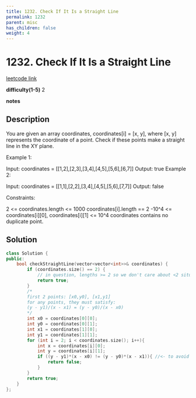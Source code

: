 ```yaml
---
title: 1232. Check If It Is a Straight Line
permalink: 1232
parent: misc
has_children: false
weight: 4
---
```

# 1232. Check If It Is a Straight Line
[leetcode link](https://leetcode.com/problems/check-if-it-is-a-straight-line/)

**difficulty(1-5)** 
2

**notes** 


## Description
You are given an array coordinates, coordinates[i] = [x, y], where [x, y] represents the coordinate of a point. Check if these points make a straight line in the XY plane.

 

 

Example 1:



Input: coordinates = [[1,2],[2,3],[3,4],[4,5],[5,6],[6,7]]
Output: true
Example 2:



Input: coordinates = [[1,1],[2,2],[3,4],[4,5],[5,6],[7,7]]
Output: false
 

Constraints:

2 <= coordinates.length <= 1000
coordinates[i].length == 2
-10^4 <= coordinates[i][0], coordinates[i][1] <= 10^4
coordinates contains no duplicate point.

## Solution
```c++
class Solution {
public:
    bool checkStraightLine(vector<vector<int>>& coordinates) {
        if (coordinates.size() == 2) {
            // in question, lengths >= 2 so we don't care about <2 situation.
            return true;
        }
        /*
        first 2 points: [x0,y0], [x1,y1]
        for any points, they must satisfy:
        (y - y1)/(x - x1) = (y - y0)/(x - x0)
        */
        int x0 = coordinates[0][0];
        int y0 = coordinates[0][1];
        int x1 = coordinates[1][0];
        int y1 = coordinates[1][1];
        for (int i = 2; i < coordinates.size(); i++){
            int x = coordinates[i][0];
            int y = coordinates[i][1];
            if ((y - y1)*(x - x0) != (y - y0)*(x - x1)){ //<- to avoid devision by zero erroR!!!
                return false;
            }
        }
        return true;
    }
};
``` 


